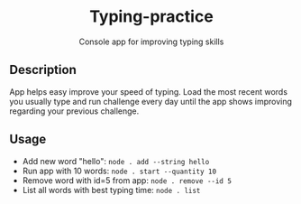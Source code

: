 <h1 align="center">Typing-practice</h1>
<p align="center">Console app for improving typing skills</p>

## Description
App helps easy improve your speed of typing. Load the most recent words you usually type and run challenge every day until the app  shows
improving regarding your previous challenge.

## Usage
* Add new word "hello": `node . add --string hello`
* Run app with 10 words: `node . start --quantity 10`
* Remove word with id=5 from app: `node . remove --id 5`
* List all words with best typing time: `node . list`